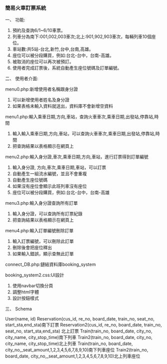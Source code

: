 ### 簡易火車訂票系統

一、	功能:

1.	預約及查詢6/1~6/10車票。
2.	列車分為南下:001,002,003車次;北上:901,902,903車次，每輛列車10個座位。
3.	車站數:共5站-台北,新竹,台中,台南,高雄。
4.	座位可以被分段購買，例如:台北-台中，台南-高雄。
5.	被取消的座位可以再次被預訂。
6.	使用者完成訂票後，系統自動產生座位號碼及訂單編號。


二、	使用者介面:

menu0.php:新增使用者名稱跟身分證
1.	可以新增使用者姓名及身分證
2.	如果表格未輸入資料就送出，資料庫不會新增空資料

menu1.php:輸入乘車日期,方向,車站，查詢火車車次,乘車日期,出發站,停靠站,時間
1.	輸入輸入乘車日期,方向,車站，可以查詢火車車次,乘車日期,出發站,停靠站,時間
2.	把查詢結果以表格顯示在網頁上

menu2.php:輸入身分證,車次,乘車日期,方向,車站，進行訂票得到訂單編號
1.	輸入身分證, 方向,車次,乘車日期,車站，可以訂票
2.	自動產生一組流水編號，並且不會重複
3.	自動產生座位號碼
4.	如果沒有座位會顯示此班列車沒有座位
5.	座位可以被分段購買，例如:台北-台中，台南-高雄

menu3.php:輸入身分證查詢所有訂單
1.	輸入身分證，可以查詢所有訂票紀錄
2.	把查詢結果以表格顯示在網頁上

menu4.php:輸入訂單編號刪除訂單
1.	輸入訂票編號，可以刪除此訂單
2.	刪除後會把座位釋出
3.	如果輸入錯誤，顯示查無此訂單

connect_DB.php:鏈結資料庫booking_system

booking_system2.css:UI設計
1.	使用navbar切換分頁
2.	調整html字體
3.	設計按鈕樣式

三、	Schema

User(name, id)
Reservation(cus_id, re_no, board_date, train_no, seat_no, start_sta,end_sta)南下訂票
Reservation2(cus_id, re_no, board_date, train_no, seat_no, start_sta,end_sta) 北上訂票
Train(train_no, board_date, city_no, city_name, city_stop_time)南下列車
Train2(train_no, board_date, city_no, city_name, city_stop_time)北上列車
Train(train_no, board_date, city_no,_seat_amount,1,2,3,4,5,6,7,8,9,10)南下列車座位
Train2(train_no, board_date, city_no,_seat_amount,1,2,3,4,5,6,7,8,9,10)北上列車座位

